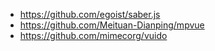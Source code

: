 - https://github.com/egoist/saber.js
- https://github.com/Meituan-Dianping/mpvue
- https://github.com/mimecorg/vuido
